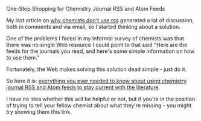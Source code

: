 One-Stop Shopping for Chemistry Journal RSS and Atom Feeds

My last article on [why chemists don't use rss](http://depth-first.com/articles/2010/03/30/why-most-chemists-still-dont-use-rss-and-why-you-should-care) generated a lot of discussion, both in comments and via email, so I started thinking about a solution.

One of the problems I faced in my informal survey of chemists was that there was no single Web resource I could point to that said "Here are the feeds for the journals you read, and here's some simple information on how to use them."

Fortunately, the Web makes solving this solution dead simple - just do it.

So here it is: [everything you ever needed to know about using chemistry journal RSS and Atom feeds to stay current with the literature](http://localhost:3000/resources/rss-and-atom-feeds-for-chemistry-journals).

I have no idea whether this will be helpful or not, but if you're in the position of trying to tell your fellow chemist about what they're missing - you might try showing them this link.